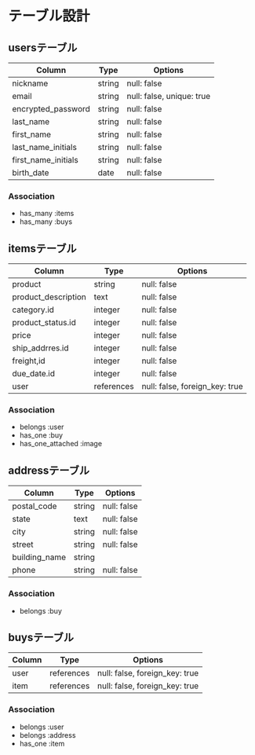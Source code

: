 # テーブル設計

## usersテーブル

| Column              | Type   | Options                   |
| ------------------- | ------ | ------------------------- |
| nickname            | string | null: false               |
| email               | string | null: false, unique: true |
| encrypted_password  | string | null: false               |
| last_name           | string | null: false               |
| first_name          | string | null: false               |
| last_name_initials  | string | null: false               |
| first_name_initials | string | null: false               |
| birth_date          | date   | null: false               |

### Association
- has_many :items
- has_many :buys


## itemsテーブル

| Column              | Type       | Options     |
| ------------------- | -----------| ----------- |
| product             | string     | null: false |
| product_description | text       | null: false |
| category.id         | integer    | null: false |
| product_status.id   | integer    | null: false |
| price               | integer    | null: false |
| ship_addrres.id     | integer    | null: false |
| freight,id          | integer    | null: false |
| due_date.id         | integer    | null: false |
| user                | references | null: false, foreign_key: true |

### Association
- belongs :user
- has_one :buy
- has_one_attached :image

## addressテーブル

| Column              | Type       | Options     |
| ------------------- | -----------| ----------- |
| postal_code         | string     | null: false |
| state               | text       | null: false |
| city                | string     | null: false |
| street              | string     | null: false |
| building_name       | string     |             |
| phone               | string     | null: false |

### Association

- belongs :buy

## buysテーブル

| Column              | Type       | Options                        |
| ------------------- | -----------| ------------------------------ |
| user                | references | null: false, foreign_key: true |
| item                | references | null: false, foreign_key: true |

### Association

- belongs :user
- belongs :address
- has_one :item